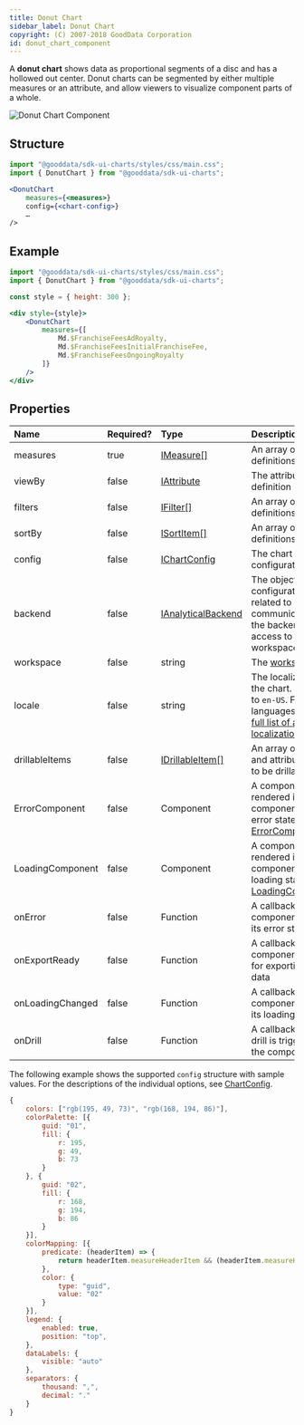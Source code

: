 ```yaml
---
title: Donut Chart
sidebar_label: Donut Chart
copyright: (C) 2007-2018 GoodData Corporation
id: donut_chart_component
---
```


A **donut chart** shows data as proportional segments of a disc and has a hollowed out center. Donut charts can be segmented by either multiple measures or an attribute, and allow viewers to visualize component parts of a whole.

![Donut Chart Component](assets/donut_chart.png "Donut Chart Component")

## Structure

```jsx
import "@gooddata/sdk-ui-charts/styles/css/main.css";
import { DonutChart } from "@gooddata/sdk-ui-charts";

<DonutChart
    measures={<measures>}
    config={<chart-config>}
    …
/>
```

## Example

```jsx
import "@gooddata/sdk-ui-charts/styles/css/main.css";
import { DonutChart } from "@gooddata/sdk-ui-charts";

const style = { height: 300 };

<div style={style}>
    <DonutChart
        measures={[
            Md.$FranchiseFeesAdRoyalty,
            Md.$FranchiseFeesInitialFranchiseFee,
            Md.$FranchiseFeesOngoingRoyalty
        ]}
    />
</div>
```

## Properties

| Name | Required? | Type | Description |
| :--- | :--- | :--- | :--- |
| measures | true | [IMeasure[]](50_custom__execution.md#measure) | An array of measure definitions |
| viewBy | false | [IAttribute](50_custom__execution.md#attribute) | The attribute definition |
| filters | false | [IFilter[]](30_tips__filter_visual_components.md) | An array of filter definitions |
| sortBy | false | [ISortItem[]](50_custom__result.md#sorting) | An array of sort definitions |
| config | false | [IChartConfig](15_props__chart_config.md) | The chart configuration object |
| backend | false | [IAnalyticalBackend](https://sdk.gooddata.com/gooddata-ui-apidocs/docs/sdk-backend-spi.ianalyticalbackend.html) | The object with the configuration related to communication with the backend and access to analytical workspaces |
| workspace | false | string | The [workspace](02_start__execution_model.md#where-do-measures-and-attributes-come-from) ID |
| locale | false | string | The localization of the chart. Defaults to `en-US`. For other languages, see the [full list of available localizations](https://github.com/gooddata/gooddata-ui-sdk/tree/master/libs/sdk-ui/src/base/localization/bundles). |
| drillableItems | false | [IDrillableItem[]](15_props__drillable_item.md) | An array of points and attribute values to be drillable |
| ErrorComponent | false | Component | A component to be rendered if this component is in error state (see [ErrorComponent](15_props__error_component.md)) |
| LoadingComponent | false | Component | A component to be rendered if this component is in loading state (see [LoadingComponent](15_props__loading_component.md)) |
| onError | false | Function | A callback when the component updates its error state |
| onExportReady | false | Function | A callback when the component is ready for exporting its data |
| onLoadingChanged | false | Function | A callback when the component updates its loading state |
| onDrill | false | Function | A callback when a drill is triggered on the component |

The following example shows the supported `config` structure with sample values. For the descriptions of the individual options, see [ChartConfig](15_props__chart_config.md).

```javascript
{
    colors: ["rgb(195, 49, 73)", "rgb(168, 194, 86)"],
    colorPalette: [{
        guid: "01",
        fill: {
            r: 195,
            g: 49,
            b: 73
        }
    }, {
        guid: "02",
        fill: {
            r: 168,
            g: 194,
            b: 86
        }
    }],
    colorMapping: [{
        predicate: (headerItem) => {
            return headerItem.measureHeaderItem && (headerItem.measureHeaderItem.localIdentifier === "m1_localIdentifier")
        },
        color: {
            type: "guid",
            value: "02"
        }
    }],
    legend: {
        enabled: true,
        position: "top",
    },
    dataLabels: {
        visible: "auto"
    },
    separators: {
        thousand: ",",
        decimal: "."
    }
}
```
